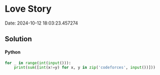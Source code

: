 # Love Story

Date: 2024-10-12 18:03:23.457274

## Solution

#### Python
```python
for _ in range(int(input())):
    print(sum([int(x!=y) for x, y in zip('codeforces', input())]))
 ```